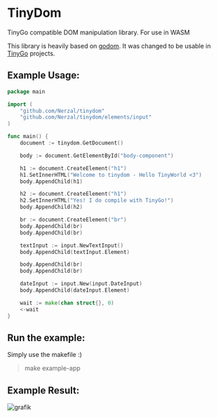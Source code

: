 # TinyDom

TinyGo compatible DOM manipulation library. For use in WASM

This library is heavily based on [godom](https://github.com/siongui/godom). It was changed to be usable in [TinyGo](https://tinygo.org) projects.

## Example Usage:

```go
package main

import (
	"github.com/Nerzal/tinydom"
	"github.com/Nerzal/tinydom/elements/input"
)

func main() {
	document := tinydom.GetDocument()

	body := document.GetElementById("body-component")

	h1 := document.CreateElement("h1")
	h1.SetInnerHTML("Welcome to tinydom - Hello TinyWorld <3")
	body.AppendChild(h1)

	h2 := document.CreateElement("h1")
	h2.SetInnerHTML("Yes! I do compile with TinyGo!")
	body.AppendChild(h2)

	br := document.CreateElement("br")
	body.AppendChild(br)
	body.AppendChild(br)

	textInput := input.NewTextInput()
	body.AppendChild(textInput.Element)

	body.AppendChild(br)
	body.AppendChild(br)

	dateInput := input.New(input.DateInput)
	body.AppendChild(dateInput.Element)

	wait := make(chan struct{}, 0)
	<-wait
}
```

## Run the example: 

Simply use the makefile :) 

> make example-app

## Example Result:

![grafik](https://user-images.githubusercontent.com/9110370/110025878-3f5e9f00-7d30-11eb-9f9e-8cf29c495eff.png)


